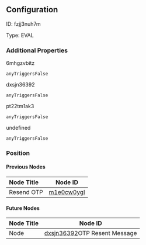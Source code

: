 # <nil>
## Configuration
ID:  fzjj3nuh7m

Type: EVAL 







### Additional Properties
6mhgzvbitz
```string 
anyTriggersFalse
```


dxsjn36392
```string 
anyTriggersFalse
```


pt22tm1ak3
```string 
anyTriggersFalse
```


undefined
```string 
anyTriggersFalse
```





### Position

#### Previous Nodes
| Node Title | Node ID |
| :------------- | ------------ |
| Resend OTP | [m1e0cw0ygl](./m1e0cw0ygl.md) | 
 
 #### Future Nodes
| Node Title | Node ID |
| :------------- | ------------ |
| Node |[dxsjn36392](./dxsjn36392.md)OTP Resent Message |[uz6hhdt9gv](./uz6hhdt9gv.md) | 